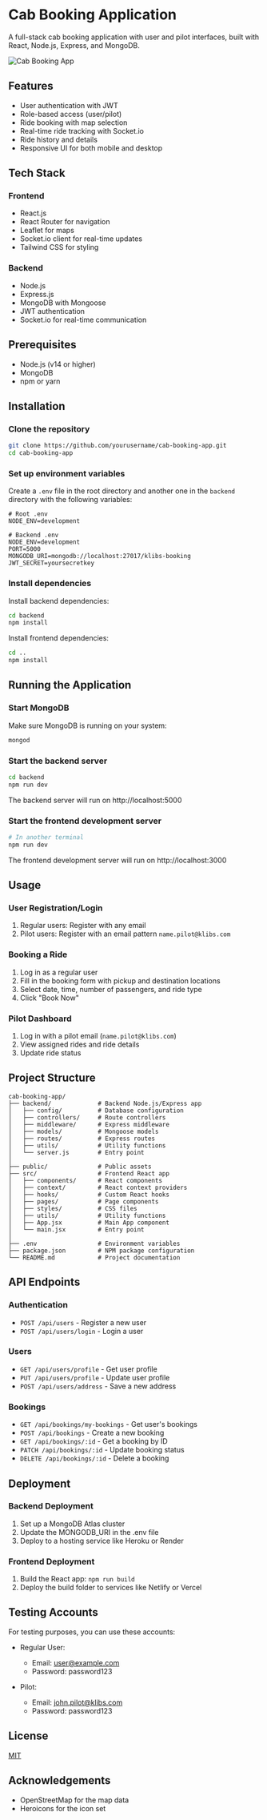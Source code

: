 # Cab Booking Application

A full-stack cab booking application with user and pilot interfaces, built with React, Node.js, Express, and MongoDB.

![Cab Booking App](https://github.com/yourusername/cab-booking-app/raw/main/screenshots/app-preview.png)

## Features

- User authentication with JWT
- Role-based access (user/pilot)
- Ride booking with map selection
- Real-time ride tracking with Socket.io
- Ride history and details
- Responsive UI for both mobile and desktop

## Tech Stack

### Frontend
- React.js
- React Router for navigation
- Leaflet for maps
- Socket.io client for real-time updates
- Tailwind CSS for styling

### Backend
- Node.js
- Express.js
- MongoDB with Mongoose
- JWT authentication
- Socket.io for real-time communication

## Prerequisites

- Node.js (v14 or higher)
- MongoDB
- npm or yarn

## Installation

### Clone the repository

```bash
git clone https://github.com/yourusername/cab-booking-app.git
cd cab-booking-app
```

### Set up environment variables

Create a `.env` file in the root directory and another one in the `backend` directory with the following variables:

```
# Root .env
NODE_ENV=development
```

```
# Backend .env
NODE_ENV=development
PORT=5000
MONGODB_URI=mongodb://localhost:27017/klibs-booking
JWT_SECRET=yoursecretkey
```

### Install dependencies

Install backend dependencies:
```bash
cd backend
npm install
```

Install frontend dependencies:
```bash
cd ..
npm install
```

## Running the Application

### Start MongoDB

Make sure MongoDB is running on your system:
```bash
mongod
```

### Start the backend server

```bash
cd backend
npm run dev
```

The backend server will run on http://localhost:5000

### Start the frontend development server

```bash
# In another terminal
npm run dev
```

The frontend development server will run on http://localhost:3000

## Usage

### User Registration/Login

1. Regular users: Register with any email
2. Pilot users: Register with an email pattern `name.pilot@klibs.com`

### Booking a Ride

1. Log in as a regular user
2. Fill in the booking form with pickup and destination locations
3. Select date, time, number of passengers, and ride type
4. Click "Book Now"

### Pilot Dashboard

1. Log in with a pilot email (`name.pilot@klibs.com`)
2. View assigned rides and ride details
3. Update ride status

## Project Structure

```
cab-booking-app/
├── backend/             # Backend Node.js/Express app
│   ├── config/          # Database configuration
│   ├── controllers/     # Route controllers
│   ├── middleware/      # Express middleware
│   ├── models/          # Mongoose models
│   ├── routes/          # Express routes
│   ├── utils/           # Utility functions
│   └── server.js        # Entry point
│
├── public/              # Public assets
├── src/                 # Frontend React app
│   ├── components/      # React components
│   ├── context/         # React context providers
│   ├── hooks/           # Custom React hooks
│   ├── pages/           # Page components
│   ├── styles/          # CSS files
│   ├── utils/           # Utility functions
│   ├── App.jsx          # Main App component
│   └── main.jsx         # Entry point
│
├── .env                 # Environment variables
├── package.json         # NPM package configuration
└── README.md            # Project documentation
```

## API Endpoints

### Authentication
- `POST /api/users` - Register a new user
- `POST /api/users/login` - Login a user

### Users
- `GET /api/users/profile` - Get user profile
- `PUT /api/users/profile` - Update user profile
- `POST /api/users/address` - Save a new address

### Bookings
- `GET /api/bookings/my-bookings` - Get user's bookings
- `POST /api/bookings` - Create a new booking
- `GET /api/bookings/:id` - Get a booking by ID
- `PATCH /api/bookings/:id` - Update booking status
- `DELETE /api/bookings/:id` - Delete a booking

## Deployment

### Backend Deployment
1. Set up a MongoDB Atlas cluster
2. Update the MONGODB_URI in the .env file
3. Deploy to a hosting service like Heroku or Render

### Frontend Deployment
1. Build the React app: `npm run build`
2. Deploy the build folder to services like Netlify or Vercel

## Testing Accounts

For testing purposes, you can use these accounts:

- Regular User: 
  - Email: user@example.com
  - Password: password123

- Pilot: 
  - Email: john.pilot@klibs.com
  - Password: password123

## License

[MIT](LICENSE)


## Acknowledgements

- OpenStreetMap for the map data
- Heroicons for the icon set

